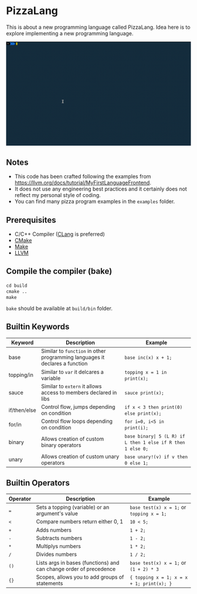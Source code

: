 # PizzaLang

This is about a new programming language called PizzaLang. Idea here is to explore implementing a new programming language.

![Demo](assets/demo.gif)

## Notes

- This code has been crafted following the examples from https://llvm.org/docs/tutorial/MyFirstLanguageFrontend.
- It does not use any engineering best practices and it certainly does not reflect my personal style of coding.
- You can find many pizza program examples in the `examples` folder.

## Prerequisites

- C/C++ Compiler ([CLang](https://clang.llvm.org/) is preferred)
- [CMake](http://cmake.org/)
- [Make](https://www.gnu.org/software/make/)
- [LLVM](https://llvm.org)

## Compile the compiler (bake)

```
cd build
cmake ..
make
```

`bake` should be available at `build/bin` folder.

## Builtin Keywords

| Keyword      | Description                                                                  | Example                                                      |
| ------------ | ---------------------------------------------------------------------------- | ------------------------------------------------------------ |
| base         | Similar to `function` in other programming languages it declares a function  | `base inc(x) x + 1;`                                         |
| topping/in   | Similar to `var` it delcares a variable                                      | `topping x = 1 in print(x);`                                 |
| sauce        | Similar to `extern` it allows access to members declared in libs             | `sauce print(x);`                                            |
| if/then/else | Control flow, jumps depending on condition                                   | `if x < 3 then print(0) else print(x);`                      |
| for/in       | Control flow loops depending on condition                                    | `for i=0, i<5 in print(i);`                                  |
| binary       | Allows creation of custom binary operators                                   | `base binary\| 5 (L R) if L then 1 else if R then 1 else 0;` |
| unary        | Allows creation of custom unary operators                                    | `base unary!(v) if v then 0 else 1;`                         |

## Builtin Operators

| Operator | Description                                                                  | Example                                               |
| -------- | ---------------------------------------------------------------------------- | ----------------------------------------------------- |
| `=`      | Sets a topping (variable) or an argument's value                             | ```base test(x) x = 1;``` or ```topping x = 1;```     |
| `<`      | Compare numbers return either 0, 1                                           | ```10 < 5;```                                         |
| `+`      | Adds numbers                                                                 | ```1 + 2;```                                          |
| `-`      | Subtracts numbers                                                            | ```1 - 2;```                                          |
| `*`      | Multiplys numbers                                                            | ```1 * 2;```                                          |
| `/`      | Divides numbers                                                              | ```1 / 2;```                                          |
| `()`     | Lists args in bases (functions) and can change order of precedence           | ```base test(x) x = 1;``` or ```(1 + 2) * 3```        |
| `{}`     | Scopes, allows you to add groups of statements                               | ```{ topping x = 1; x = x + 1; print(x); }```         |
